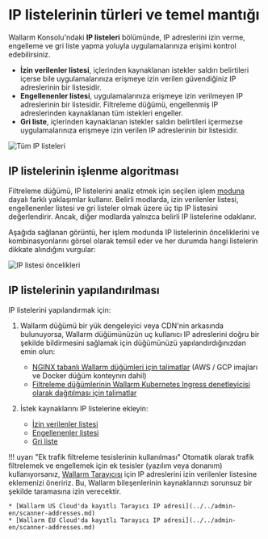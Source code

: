 # IP listelerinin türleri ve temel mantığı

Wallarm Konsolu'ndaki **IP listeleri** bölümünde, IP adreslerini izin verme, engelleme ve gri liste yapma yoluyla uygulamalarınıza erişimi kontrol edebilirsiniz.

* **İzin verilenler listesi**, içlerinden kaynaklanan istekler saldırı belirtileri içerse bile uygulamalarınıza erişmeye izin verilen güvendiğiniz IP adreslerinin bir listesidir.
* **Engellenenler listesi**, uygulamalarınıza erişmeye izin verilmeyen IP adreslerinin bir listesidir. Filtreleme düğümü, engellenmiş IP adreslerinden kaynaklanan tüm istekleri engeller.
* **Gri liste**, içlerinden kaynaklanan istekler saldırı belirtileri içermezse uygulamalarınıza erişmeye izin verilen IP adreslerinin bir listesidir.

![Tüm IP listeleri](../../images/user-guides/ip-lists/ip-lists-home-apps.png)

## IP listelerinin işlenme algoritması

Filtreleme düğümü, IP listelerini analiz etmek için seçilen işlem [moduna](../../admin-en/configure-wallarm-mode.md) dayalı farklı yaklaşımlar kullanır. Belirli modlarda, izin verilenler listesi, engellenenler listesi ve gri listeler olmak üzere üç tip IP listesini değerlendirir. Ancak, diğer modlarda yalnızca belirli IP listelerine odaklanır.

Aşağıda sağlanan görüntü, her işlem modunda IP listelerinin önceliklerini ve kombinasyonlarını görsel olarak temsil eder ve her durumda hangi listelerin dikkate alındığını vurgular:

![IP listesi öncelikleri](../../images/user-guides/ip-lists/ip-lists-priorities.png)

## IP listelerinin yapılandırılması

IP listelerini yapılandırmak için:

1. Wallarm düğümü bir yük dengeleyici veya CDN'nin arkasında bulunuyorsa, Wallarm düğümünüzün uç kullanıcı IP adreslerini doğru bir şekilde bildirmesini sağlamak için düğümünüzü yapılandırdığınızdan emin olun:

    * [NGINX tabanlı Wallarm düğümleri için talimatlar](../../admin-en/using-proxy-or-balancer-en.md) (AWS / GCP imajları ve Docker düğüm konteynırı dahil)
    * [Filtreleme düğümlerinin Wallarm Kubernetes Ingress denetleyicisi olarak dağıtılması için talimatlar](../../admin-en/configuration-guides/wallarm-ingress-controller/best-practices/report-public-user-ip.md)
2. İstek kaynaklarını IP listelerine ekleyin:

    * [İzin verilenler listesi](allowlist.md)
    * [Engellenenler listesi](denylist.md)
    * [Gri liste](graylist.md)

!!! uyarı "Ek trafik filtreleme tesislerinin kullanılması"
    Otomatik olarak trafik filtrelemek ve engellemek için ek tesisler (yazılım veya donanım) kullanıyorsanız, [Wallarm Tarayıcısı](../../about-wallarm/detecting-vulnerabilities.md#vulnerability-scanner) için IP adreslerini izin verilenler listesine eklemenizi öneririz. Bu, Wallarm bileşenlerinin kaynaklarınızı sorunsuz bir şekilde taramasına izin verecektir.

    * [Wallarm US Cloud'da kayıtlı Tarayıcı IP adresi](../../admin-en/scanner-addresses.md)
    * [Wallarm EU Cloud'da kayıtlı Tarayıcı IP adresi](../../admin-en/scanner-addresses.md)